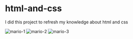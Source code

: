 # html-and-css
I did this project to refresh my knowledge about html and css

![mario-1](https://github.com/Palalele22/html-and-css/assets/100528078/c46a3968-2024-4067-bd65-4129a3037528)
![mario-2](https://github.com/Palalele22/html-and-css/assets/100528078/634b5a58-81bb-4c43-aad5-9d2b59c569b1)
![mario-3](https://github.com/Palalele22/html-and-css/assets/100528078/aeeea2e6-90d0-4d4b-bafd-c7fe5bd57be0)
